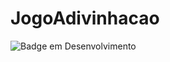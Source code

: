 # JogoAdivinhacao

![Badge em Desenvolvimento](http://img.shields.io/static/v1?label=STATUS&message=EM%20DESENVOLVIMENTO&color=GREEN&style=for-the-badge)
